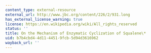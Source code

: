```yaml
---
content_type: external-resource
external_url: http://www.jbc.org/content/226/2/931.long
has_external_license_warning: true
license: https://en.wikipedia.org/wiki/All_rights_reserved
status: ''
title: On the Mechanism of Enzymatic Cyclization of Squalene\*
uid: b7b4cbd4-4d11-4451-9fcb-5d94d3616962
wayback_url: ''
---
```

